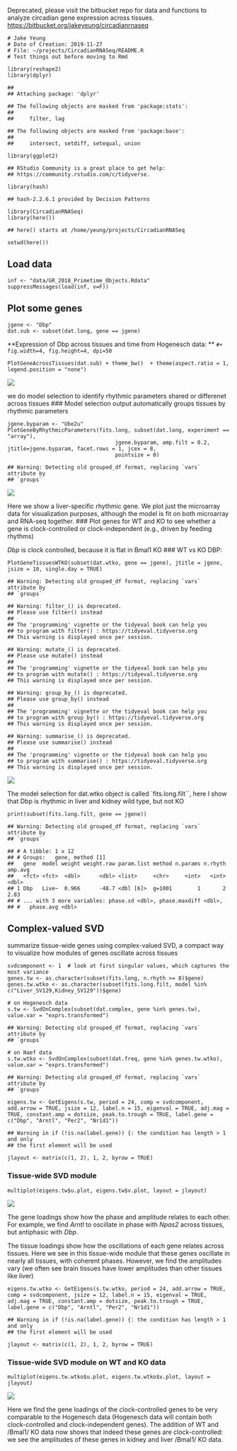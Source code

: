 Deprecated, please visit the bitbucket repo for data and functions to analyze circadian gene expression across tissues. https://bitbucket.org/jakeyeung/circadianrnaseq


	# Jake Yeung
    # Date of Creation: 2019-11-27
    # File: ~/projects/CircadianRNASeq/README.R
    # Test things out before moving to Rmd

    library(reshape2)
    library(dplyr)

    ## 
    ## Attaching package: 'dplyr'

    ## The following objects are masked from 'package:stats':
    ## 
    ##     filter, lag

    ## The following objects are masked from 'package:base':
    ## 
    ##     intersect, setdiff, setequal, union

    library(ggplot2)

    ## RStudio Community is a great place to get help:
    ## https://community.rstudio.com/c/tidyverse.

    library(hash)

    ## hash-2.2.6.1 provided by Decision Patterns

    library(CircadianRNASeq)
    library(here())

    ## here() starts at /home/yeung/projects/CircadianRNASeq

    setwd(here())

Load data
---------

    inf <- "data/GR_2018_Primetime_Objects.Rdata"
    suppressMessages(load(inf, v=F))

Plot some genes
---------------

    jgene <- "Dbp"
    dat.sub <- subset(dat.long, gene == jgene)

**Expression of Dbp across tissues and time from Hogenesch data: **
`#+ fig.width=4, fig.height=4, dpi=50`

    PlotGeneAcrossTissues(dat.sub) + theme_bw()  + theme(aspect.ratio = 1, legend.position = "none")

![](README_files/figure-markdown_strict/unnamed-chunk-4-1.png)

we do model selection to identify rhythmic parameters shared or
differenet across tissues \#\#\# Model selection output automatically
groups tissues by rhythmic parameters

    jgene.byparam <- "Ube2u"
    PlotGeneByRhythmicParameters(fits.long, subset(dat.long, experiment == "array"),
                                      jgene.byparam, amp.filt = 0.2, jtitle=jgene.byparam, facet.rows = 1, jcex = 8,
                                      pointsize = 0)

    ## Warning: Detecting old grouped_df format, replacing `vars` attribute by
    ## `groups`

![](README_files/figure-markdown_strict/unnamed-chunk-5-1.png)

Here we show a liver-specific rhythmic gene. We plot just the microarray
data for visualization purposes, although the model is fit on both
microarray and RNA-seq together. \#\#\# Plot genes for WT and KO to see
whether a gene is clock-controlled or clock-independent (e.g., driven by
feeding rhythms)

*Dbp* is clock controlled, because it is flat in Bmal1 KO \#\#\# WT vs
KO DBP:

    PlotGeneTissuesWTKO(subset(dat.wtko, gene == jgene), jtitle = jgene, jsize = 10, single.day = TRUE)

    ## Warning: Detecting old grouped_df format, replacing `vars` attribute by
    ## `groups`

    ## Warning: filter_() is deprecated. 
    ## Please use filter() instead
    ## 
    ## The 'programming' vignette or the tidyeval book can help you
    ## to program with filter() : https://tidyeval.tidyverse.org
    ## This warning is displayed once per session.

    ## Warning: mutate_() is deprecated. 
    ## Please use mutate() instead
    ## 
    ## The 'programming' vignette or the tidyeval book can help you
    ## to program with mutate() : https://tidyeval.tidyverse.org
    ## This warning is displayed once per session.

    ## Warning: group_by_() is deprecated. 
    ## Please use group_by() instead
    ## 
    ## The 'programming' vignette or the tidyeval book can help you
    ## to program with group_by() : https://tidyeval.tidyverse.org
    ## This warning is displayed once per session.

    ## Warning: summarise_() is deprecated. 
    ## Please use summarise() instead
    ## 
    ## The 'programming' vignette or the tidyeval book can help you
    ## to program with summarise() : https://tidyeval.tidyverse.org
    ## This warning is displayed once per session.

![](README_files/figure-markdown_strict/unnamed-chunk-6-1.png)

The model selection for dat.wtko object is called \`fits.long.filt\`\`,
here I show that Dbp is rhythmic in liver and kidney wild type, but not
KO

    print(subset(fits.long.filt, gene == jgene))

    ## Warning: Detecting old grouped_df format, replacing `vars` attribute by
    ## `groups`

    ## # A tibble: 1 x 12
    ## # Groups:   gene, method [1]
    ##   gene  model weight weight.raw param.list method n.params n.rhyth amp.avg
    ##   <fct> <fct>  <dbl>      <dbl> <list>     <chr>     <int>   <int>   <dbl>
    ## 1 Dbp   Live~  0.966      -48.7 <dbl [6]>  g=1001        1       2    2.83
    ## # ... with 3 more variables: phase.sd <dbl>, phase.maxdiff <dbl>,
    ## #   phase.avg <dbl>

Complex-valued SVD
------------------

summarize tissue-wide genes using complex-valued SVD, a compact way to
visualize how modules of genes oscillate across tissues

    svdcomponent <- 1  # look at first singular values, which captures the most variance
    genes.tw <- as.character(subset(fits.long, n.rhyth >= 8)$gene)
    genes.tw.wtko <- as.character(subset(fits.long.filt, model %in% c("Liver_SV129,Kidney_SV129"))$gene)

    # on Hogenesch data
    s.tw <- SvdOnComplex(subset(dat.complex, gene %in% genes.tw), value.var = "exprs.transformed")

    ## Warning: Detecting old grouped_df format, replacing `vars` attribute by
    ## `groups`

    # on Naef data
    s.tw.wtko <- SvdOnComplex(subset(dat.freq, gene %in% genes.tw.wtko), value.var = "exprs.transformed")

    ## Warning: Detecting old grouped_df format, replacing `vars` attribute by
    ## `groups`

    eigens.tw <- GetEigens(s.tw, period = 24, comp = svdcomponent, add.arrow = TRUE, jsize = 12, label.n = 15, eigenval = TRUE, adj.mag = TRUE, constant.amp = dotsize, peak.to.trough = TRUE, label.gene = c("Dbp", "Arntl", "Per2", "Nr1d1"))

    ## Warning in if (!is.na(label.gene)) {: the condition has length > 1 and only
    ## the first element will be used

    jlayout <- matrix(c(1, 2), 1, 2, byrow = TRUE)

### Tissue-wide SVD module

    multiplot(eigens.tw$u.plot, eigens.tw$v.plot, layout = jlayout)

![](README_files/figure-markdown_strict/unnamed-chunk-9-1.png)

The gene loadings show how the phase and amplitude relates to each
other. For example, we find *Arntl* to oscillate in phase with *Npas2*
across tissues, but antiphasic with *Dbp*.

The tissue loadings show how the oscillations of each gene relates
across tissues. Here we see in this tissue-wide module that these genes
oscillate in nearly all tissues, with coherent phases. However, we find
the amplitudes vary (we often see brain tissues have lower amplitudes
than other tissues like liver)

    eigens.tw.wtko <- GetEigens(s.tw.wtko, period = 24, add.arrow = TRUE, comp = svdcomponent, jsize = 12, label.n = 15, eigenval = TRUE, adj.mag = TRUE, constant.amp = dotsize, peak.to.trough = TRUE, label.gene = c("Dbp", "Arntl", "Per2", "Nr1d1"))

    ## Warning in if (!is.na(label.gene)) {: the condition has length > 1 and only
    ## the first element will be used

    jlayout <- matrix(c(1, 2), 1, 2, byrow = TRUE)

### Tissue-wide SVD module on WT and KO data

    multiplot(eigens.tw.wtko$u.plot, eigens.tw.wtko$v.plot, layout = jlayout)

![](README_files/figure-markdown_strict/unnamed-chunk-11-1.png)

Here we find the gene loadings of the clock-controlled genes to be very
comparable to the Hogenesch data (Hogenesch data will contain both
clock-controlled and clock-independent genes). The addition of WT and
/Bmal1/ KO data now shows that indeed these genes are clock-controlled:
we see the amplitudes of these genes in kidney and liver /Bmal1/ KO
data.
